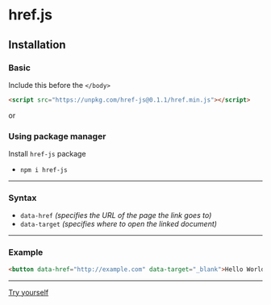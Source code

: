 # href.js

## Installation
### Basic
Include this before the `</body>`
``` html
<script src="https://unpkg.com/href-js@0.1.1/href.min.js"></script>
```
or
### Using package manager
Install `href-js` package
- `npm i href-js`

---
### Syntax
- `data-href` _(specifies the URL of the page the link goes to)_
- `data-target` _(specifies where to open the linked document)_

---
### Example
``` html
<button data-href="http://example.com" data-target="_blank">Hello World</button>
```

---
[Try yourself](https://codepen.io/tobiasroeder/pen/zXbqJO)
